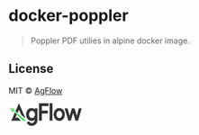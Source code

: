 # docker-poppler

> Poppler PDF utilies in alpine docker image.

## License

MIT © [AgFlow](https://www.agflow.com) 

<a title="AgFlow" href="https://www.agflow.com">
  <img border="0" alt="AgFlow" src="https://raw.githubusercontent.com/agflow/logos/master/agflow-logo.png" width="130" height="40" />
</a>
